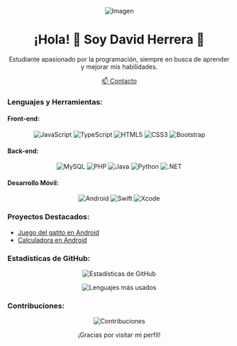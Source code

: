 <p align="center">
  <img src="https://www.google.com/url?sa=i&url=https%3A%2F%2Fmsjchs.com%2Fhello-world-text-on-black-background-text-simple-background-zz-dj7ZVncN&psig=AOvVaw0l7T6wQ-3QUXHCwSCBLxbn&ust=1711473104145000&source=images&cd=vfe&opi=89978449&ved=0CBIQjRxqFwoTCLD_sqX0j4UDFQAAAAAdAAAAABAh" alt="Imagen">
</p>

<h1 align="center">¡Hola! 👋 Soy David Herrera 🌟</h1>

<p align="center">
  Estudiante apasionado por la programación, siempre en busca de aprender y mejorar mis habilidades.
</p>

<p align="center">
  <a href="mailto:david.gmzherrera28@gmail.com">📫 Contacto</a>
</p>


### Lenguajes y Herramientas:

#### Front-end:
<p align="center">
  <img src="https://img.shields.io/badge/JavaScript-F7DF1E" alt="JavaScript">
  <img src="https://img.shields.io/badge/TypeScript-3178C6" alt="TypeScript">
  <img src="https://img.shields.io/badge/HTML5-E34F26" alt="HTML5">
  <img src="https://img.shields.io/badge/CSS3-1572B6" alt="CSS3">
  <img src="https://img.shields.io/badge/Bootstrap-563D7C" alt="Bootstrap">
</p>

#### Back-end:
<p align="center">
  <img src="https://img.shields.io/badge/MySQL-4479A1" alt="MySQL">
  <img src="https://img.shields.io/badge/PHP-777BB4" alt="PHP">
  <img src="https://img.shields.io/badge/Java-007396" alt="Java">
  <img src="https://img.shields.io/badge/Python-3776AB" alt="Python">
  <img src="https://img.shields.io/badge/.NET-512BD4" alt=".NET">
</p>

#### Desarrollo Móvil:
<p align="center">
  <img src="https://img.shields.io/badge/Android-3DDC84" alt="Android">
  <img src="https://img.shields.io/badge/Swift-FA7343" alt="Swift">
  <img src="https://img.shields.io/badge/Xcode-1575F9" alt="Xcode">
</p>

### Proyectos Destacados:

- [Juego del gatito en Android](https://github.com/dabidgmz/Android_JuegoGatito_practica6)
- [Calculadora en Android](https://github.com/dabidgmz/Andorid_calculadora_practica3)

### Estadísticas de GitHub:

<p align="center">
  <img src="https://github-readme-stats.vercel.app/api?username=dabidgmz&show_icons=true&theme=radical" alt="Estadísticas de GitHub">
</p>

<p align="center">
  <img src="https://github-readme-stats.vercel.app/api/top-langs/?username=dabidgmz&layout=compact&theme=radical" alt="Lenguajes más usados">
</p>

### Contribuciones:

<p align="center">
  <img src="https://github-readme-streak-stats.herokuapp.com/?user=dabidgmz&theme=radical" alt="Contribuciones">
</p>

<p align="center">
  ¡Gracias por visitar mi perfil!
</p>
